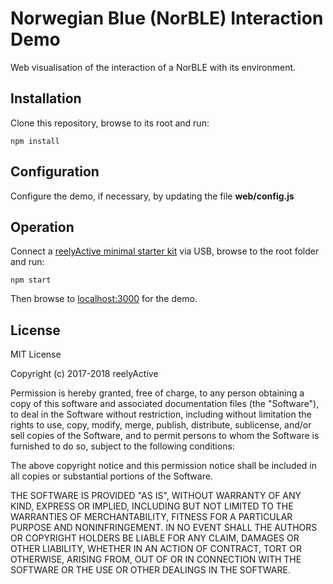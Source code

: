 Norwegian Blue (NorBLE) Interaction Demo
========================================

Web visualisation of the interaction of a NorBLE with its environment.


Installation
------------

Clone this repository, browse to its root and run:

    npm install


Configuration
-------------

Configure the demo, if necessary, by updating the file __web/config.js__


Operation
---------

Connect a [reelyActive minimal starter kit](https://shop.reelyactive.com/products/starterkit-min) via USB, browse to the root folder and run:

    npm start

Then browse to [localhost:3000](http://localhost:3000) for the demo.


License
-------

MIT License

Copyright (c) 2017-2018 reelyActive

Permission is hereby granted, free of charge, to any person obtaining a copy of this software and associated documentation files (the "Software"), to deal in the Software without restriction, including without limitation the rights to use, copy, modify, merge, publish, distribute, sublicense, and/or sell copies of the Software, and to permit persons to whom the Software is furnished to do so, subject to the following conditions:

The above copyright notice and this permission notice shall be included in all copies or substantial portions of the Software.

THE SOFTWARE IS PROVIDED "AS IS", WITHOUT WARRANTY OF ANY KIND, EXPRESS OR 
IMPLIED, INCLUDING BUT NOT LIMITED TO THE WARRANTIES OF MERCHANTABILITY, 
FITNESS FOR A PARTICULAR PURPOSE AND NONINFRINGEMENT. IN NO EVENT SHALL THE 
AUTHORS OR COPYRIGHT HOLDERS BE LIABLE FOR ANY CLAIM, DAMAGES OR OTHER 
LIABILITY, WHETHER IN AN ACTION OF CONTRACT, TORT OR OTHERWISE, ARISING FROM, 
OUT OF OR IN CONNECTION WITH THE SOFTWARE OR THE USE OR OTHER DEALINGS IN 
THE SOFTWARE.
